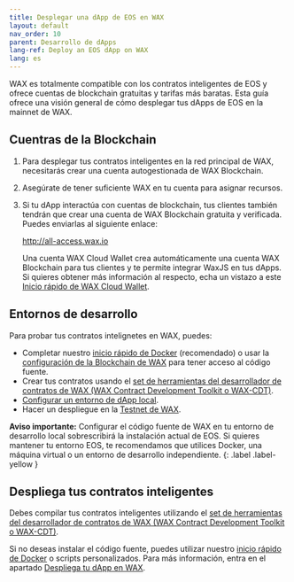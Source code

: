 ```yaml
---
title: Desplegar una dApp de EOS en WAX
layout: default
nav_order: 10
parent: Desarrollo de dApps
lang-ref: Deploy an EOS dApp on WAX
lang: es
---
```


WAX es totalmente compatible con los contratos inteligentes de EOS y ofrece cuentas de blockchain gratuitas y tarifas más baratas. Esta guía ofrece una visión general de cómo desplegar tus dApps de EOS en la mainnet de WAX.

<!--## What's Compatible

* All EOSIO System Contracts
* All EOSIO CDT libraries
* <a href="https://github.com/EOSIO/eosjs" target="_blank">eosjs</a> API SDK-->

## Cuentras de la Blockchain

1. Para desplegar tus contratos inteligentes en la red principal de WAX, necesitarás crear una cuenta autogestionada de WAX Blockchain.

2. Asegúrate de tener suficiente WAX en tu cuenta para asignar recursos.

3. Si tu dApp interactúa con cuentas de blockchain, tus clientes también tendrán que crear una cuenta de WAX Blockchain gratuita y verificada. Puedes enviarlas al siguiente enlace:

    <a href="https://all-access.wax.io" target="_blank">http://<span></span>all-access.wax.io</a>

    Una cuenta WAX Cloud Wallet crea automáticamente una cuenta WAX Blockchain para tus clientes y te permite integrar WaxJS en tus dApps. Si quieres obtener más información al respecto, echa un vistazo a este [Inicio rápido de WAX Cloud Wallet](/es/waa_waxjs_qstart).

## Entornos de desarrollo

Para probar tus contratos intelignetes en WAX, puedes:

* Completar nuestro [inicio rápido de Docker](/es/dapp-development/docker-setup) (recomendado) o usar la [configuración de la Blockchain de WAX](/es/dapp-development/wax-blockchain-setup) para tener acceso al código fuente.
* Crear tus contratos usando el [set de herramientas del desarrollador de contratos de WAX (WAX Contract Development Toolkit o WAX-CDT)](/es/dapp-development/wax-cdt).
* [Configurar un entorno de dApp local](/es/dapp-development/setup-local-dapp-environment).
* Hacer un despliegue en la [Testnet de WAX](/es/dapp-development/testnet-quickstart).

<strong>Aviso importante:</strong> Configurar el código fuente de WAX en tu entorno de desarrollo local sobrescribirá la instalación actual de EOS. Si quieres mantener tu entorno EOS, te recomendamos que utilices Docker, una máquina virtual o un entorno de desarrollo independiente.
{: .label .label-yellow }

## Despliega tus contratos inteligentes

Debes compilar tus contratos inteligentes utilizando el [set de herramientas del desarrollador de contratos de WAX (WAX Contract Development Toolkit o WAX-CDT)](/es/dapp-development/wax-cdt).

Si no deseas instalar el código fuente, puedes utilizar nuestro [inicio rápido de Docker](/es/dapp-development/docker-setup) o scripts personalizados. Para más información, entra en el apartado [Despliega tu dApp en WAX](/es/dapp-development/deploy-dapp-on-wax).
